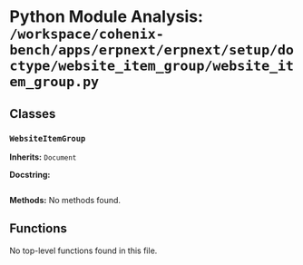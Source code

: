 # Python Module Analysis: `/workspace/cohenix-bench/apps/erpnext/erpnext/setup/doctype/website_item_group/website_item_group.py`

## Classes

### `WebsiteItemGroup`
**Inherits:** `Document`


**Docstring:**
```

```

**Methods:**
No methods found.




## Functions

No top-level functions found in this file.
